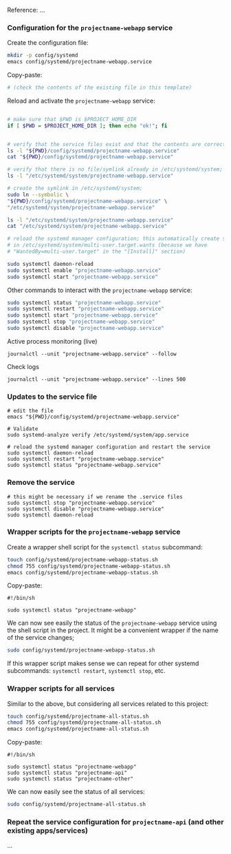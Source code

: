 Reference: ...

### Configuration for the `projectname-webapp` service

Create the configuration file:

```bash
mkdir -p config/systemd
emacs config/systemd/projectname-webapp.service
```

Copy-paste:

```bash
# (check the contents of the existing file in this template)
```

Reload and activate the `projectname-webapp` service:

```bash

# make sure that $PWD is $PROJECT_HOME_DIR
if [ $PWD = $PROJECT_HOME_DIR ]; then echo "ok!"; fi


# verify that the service files exist and that the contents are correct
ls -l "${PWD}/config/systemd/projectname-webapp.service"
cat "${PWD}/config/systemd/projectname-webapp.service"

# verify that there is no file/symlink already in /etc/systemd/system;
ls -l "/etc/systemd/system/projectname-webapp.service"

# create the symlink in /etc/systemd/system;
sudo ln --symbolic \
"${PWD}/config/systemd/projectname-webapp.service" \
"/etc/systemd/system/projectname-webapp.service"

ls -l "/etc/systemd/system/projectname-webapp.service"
cat "/etc/systemd/system/projectname-webapp.service"

# reload the systemd manager configuration; this automatically create symlinks 
# in /etc/systemd/system/multi-user.target.wants (because we have
# "WantedBy=multi-user.target" in the "[Install]" section)

sudo systemctl daemon-reload
sudo systemctl enable "projectname-webapp.service"
sudo systemctl start "projectname-webapp.service"
```

Other commands to interact with the `projectname-webapp` service:

```bash
sudo systemctl status "projectname-webapp.service"
sudo systemctl restart "projectname-webapp.service"
sudo systemctl start "projectname-webapp.service"
sudo systemctl stop "projectname-webapp.service"
sudo systemctl disable "projectname-webapp.service"
```

Active process monitoring (live)

```shell
journalctl --unit "projectname-webapp.service" --follow
```

Check logs

```shell
journalctl --unit "projectname-webapp.service" --lines 500
```


### Updates to the service file

```shell
# edit the file
emacs "${PWD}/config/systemd/projectname-webapp.service"

# Validate
sudo systemd-analyze verify /etc/systemd/system/app.service

# reload the systemd manager configuration and restart the service
sudo systemctl daemon-reload
sudo systemctl restart "projectname-webapp.service"
sudo systemctl status "projectname-webapp.service"
```

### Remove the service

```shell
# this might be necessary if we rename the .service files
sudo systemctl stop "projectname-webapp.service"
sudo systemctl disable "projectname-webapp.service"
sudo systemctl daemon-reload
```


### Wrapper scripts for the `projectname-webapp` service

Create a wrapper shell script for the `systemctl status` subcommand:

```bash
touch config/systemd/projectname-webapp-status.sh
chmod 755 config/systemd/projectname-webapp-status.sh
emacs config/systemd/projectname-webapp-status.sh
```

Copy-paste:

```shell
#!/bin/sh

sudo systemctl status "projectname-webapp"
```

We can now see easily the status of the `projectname-webapp` service using the shell script in the project. It might be a convenient wrapper if the 
name of the service changes;

```bash
sudo config/systemd/projectname-webapp-status.sh
```

If this wrapper script makes sense we can repeat for other systemd subcommands: `systemctl restart`, `systemctl stop`, etc.


### Wrapper scripts for all services

Similar to the above, but considering all services related to this project:

```bash
touch config/systemd/projectname-all-status.sh
chmod 755 config/systemd/projectname-all-status.sh
emacs config/systemd/projectname-all-status.sh
```

Copy-paste:

```shell
#!/bin/sh

sudo systemctl status "projectname-webapp"
sudo systemctl status "projectname-api"
sudo systemctl status "projectname-other"
```

We can now easily see the status of all services:

```bash
sudo config/systemd/projectname-all-status.sh
```

### Repeat the service configuration for `projectname-api` (and other existing apps/services)

...
